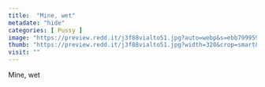 ```yaml
---
title:  "Mine, wet"
metadate: "hide"
categories: [ Pussy ]
image: "https://preview.redd.it/j3f88vialto51.jpg?auto=webp&s=ebb7999599934f5d1dea53cc59335866707b072e"
thumb: "https://preview.redd.it/j3f88vialto51.jpg?width=320&crop=smart&auto=webp&s=3040d9fce29e9484f6e2b01ce6e9976952ad53cd"
visit: ""
---
```

Mine, wet
